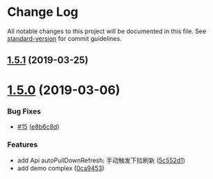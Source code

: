 # Change Log

All notable changes to this project will be documented in this file. See [standard-version](https://github.com/conventional-changelog/standard-version) for commit guidelines.

<a name="1.5.1"></a>
## [1.5.1](https://github.com/wannaxiao/vue-slim-better-scroll/compare/v1.5.0...v1.5.1) (2019-03-25)



<a name="1.5.0"></a>
# [1.5.0](https://github.com/wannaxiao/vue-slim-better-scroll/compare/v1.4.4...v1.5.0) (2019-03-06)


### Bug Fixes

* [#15](https://github.com/wannaxiao/vue-slim-better-scroll/issues/15) ([e8b6c8d](https://github.com/wannaxiao/vue-slim-better-scroll/commit/e8b6c8d))


### Features

* add Api autoPullDownRefresh: 手动触发下拉刷新 ([5c552d1](https://github.com/wannaxiao/vue-slim-better-scroll/commit/5c552d1))
* add demo complex ([0ca9453](https://github.com/wannaxiao/vue-slim-better-scroll/commit/0ca9453))
